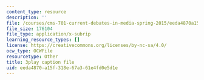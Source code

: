 ```yaml
---
content_type: resource
description: ''
file: /courses/cms-701-current-debates-in-media-spring-2015/eeda4870a15f318e67a361e4fd0e5d1e_oCk2LZwRU0s.srt
file_size: 176104
file_type: application/x-subrip
learning_resource_types: []
license: https://creativecommons.org/licenses/by-nc-sa/4.0/
ocw_type: OCWFile
resourcetype: Other
title: 3play caption file
uid: eeda4870-a15f-318e-67a3-61e4fd0e5d1e
---
```


